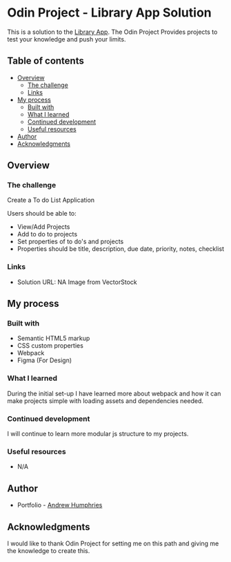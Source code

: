 # Odin Project - Library App Solution

This is a solution to the [Library App](https://www.theodinproject.com/paths/full-stack-javascript/courses/javascript/lessons/library). The Odin Project Provides projects to test your knowledge and push your limits.

## Table of contents

- [Overview](#overview)
  - [The challenge](#the-challenge)
  - [Links](#links)
- [My process](#my-process)
  - [Built with](#built-with)
  - [What I learned](#what-i-learned)
  - [Continued development](#continued-development)
  - [Useful resources](#useful-resources)
- [Author](#author)
- [Acknowledgments](#acknowledgments)


## Overview

### The challenge

Create a To do List Application

Users should be able to:

- View/Add Projects
- Add to do to projects
- Set properties of to do's and projects
- Properties should be title, description, due date, priority, notes, checklist


### Links

- Solution URL: NA
Image from VectorStock

## My process

### Built with

- Semantic HTML5 markup
- CSS custom properties
- Webpack
- Figma (For Design)

### What I learned

During the initial set-up I have learned more about webpack and how it can make projects simple with loading assets and dependencies needed.


### Continued development

I will continue to learn more modular js structure to my projects.

### Useful resources

- N/A

## Author

- Portfolio - [Andrew Humphries](https://jehutymsms.github.io/portfolio/)


## Acknowledgments

I would like to thank Odin Project for setting me on this path and giving me the knowledge to create this. 
